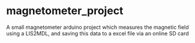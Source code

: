# magnetometer_project
A small magnetometer arduino project which measures the magnetic field using a LIS2MDL, and saving this data to a excel file via an online SD card
